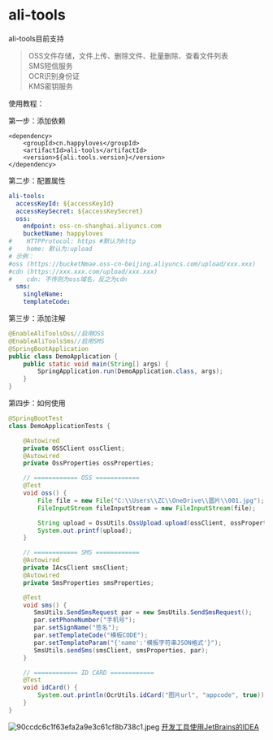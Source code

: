 # ali-tools
ali-tools目前支持
> OSS文件存储，文件上传、删除文件、批量删除、查看文件列表<br/>
> SMS短信服务<br/>
> OCR识别身份证<br/>
> KMS密钥服务

使用教程：

第一步：添加依赖
```pom
<dependency>
    <groupId>cn.happyloves</groupId>
    <artifactId>ali-tools</artifactId>
    <version>${ali.tools.version}</version>
</dependency>
```
第二步：配置属性
```yaml
ali-tools:
  accessKeyId: ${accessKeyId}
  accessKeySecret: ${accessKeySecret}
  oss:
    endpoint: oss-cn-shanghai.aliyuncs.com
    bucketName: happyloves
#    HTTPProtocol: https #默认为http
#    home: 默认为:upload
# 示例：
#oss (https://bucketNmae.oss-cn-beijing.aliyuncs.com/upload/xxx.xxx)
#cdn (https://xxx.xxx.com/upload/xxx.xxx)
#    cdn: 不传则为oss域名，反之为cdn
  sms:
    singleName:
    templateCode:
```
第三步：添加注解
```java
@EnableAliToolsOss//启用OSS
@EnableAliToolsSms//启用SMS
@SpringBootApplication
public class DemoApplication {
    public static void main(String[] args) {
        SpringApplication.run(DemoApplication.class, args);
    }
}
```
第四步：如何使用
```java
@SpringBootTest
class DemoApplicationTests {

    @Autowired
    private OSSClient ossClient;
    @Autowired
    private OssProperties ossProperties;

    // ============ OSS ============
    @Test
    void oss() {
        File file = new File("C:\\Users\\ZC\\OneDrive\\圖片\\001.jpg");
        FileInputStream fileInputStream = new FileInputStream(file);

        String upload = OssUtils.OssUpload.upload(ossClient, ossProperties, "test2.png", fileInputStream);
        System.out.printf(upload);
    }

    // ============ SMS ============
    @Autowired
    private IAcsClient smsClient;
    @Autowired
    private SmsProperties smsProperties;

    @Test
    void sms() {
       SmsUtils.SendSmsRequest par = new SmsUtils.SendSmsRequest();
       par.setPhoneNumber("手机号");
       par.setSignName("签名");
       par.setTemplateCode("模板CODE");
       par.setTemplateParam("{'name':'模板字符串JSON格式'}");
       SmsUtils.sendSms(smsClient, smsProperties, par);
    }

    // ============ ID CARD ============
    @Test
    void idCard() {
        System.out.println(OcrUtils.idCard("图片url", "appcode", true));
    }
}
```
![90ccdc6c1f63efa2a9e3c61cf8b738c1.jpeg](https://i.loli.net/2021/05/21/zO9cqhG31NAfsKx.jpg)
[开发工具使用JetBrains的IDEA](https://www.jetbrains.com/?from=ali-tool)
